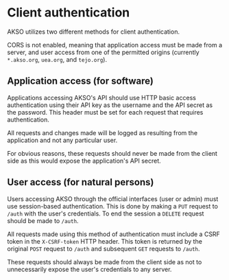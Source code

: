 # Client authentication
AKSO utilizes two different methods for client authentication.

CORS is not enabled, meaning that application access must be made from a server, and user access from one of the permitted origins (currently `*.akso.org`, `uea.org`, and `tejo.org`).

## Application access (for software)
Applications accessing AKSO's API should use HTTP basic access authentication using their API key as the username and the API secret as the password. This header must be set for each request that requires authentication.

All requests and changes made will be logged as resulting from the application and not any particular user.

For obvious reasons, these requests should never be made from the client side as this would expose the application's API secret.

## User access (for natural persons)
Users accessing AKSO through the official interfaces (user or admin) must use session-based authentication. This is done by making a `PUT` request to `/auth` with the user's credentials. To end the session a `DELETE` request should be made to `/auth`.

All requests made using this method of authentication must include a CSRF token in the `X-CSRF-token` HTTP header. This token is returned by the original `POST` request to `/auth` and subsequent `GET` requests to `/auth`.

These requests should always be made from the client side as not to unnecessarily expose the user's credentials to any server.
